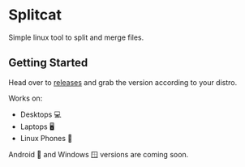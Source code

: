 # Splitcat

Simple linux tool to split and merge files.

## Getting Started

Head over to [releases]() and grab the version according to your distro.

Works on:
- Desktops 💻️
- Laptops 🖥️
- Linux Phones 📱

Android 🤖 and Windows 🪟 versions are coming soon.

